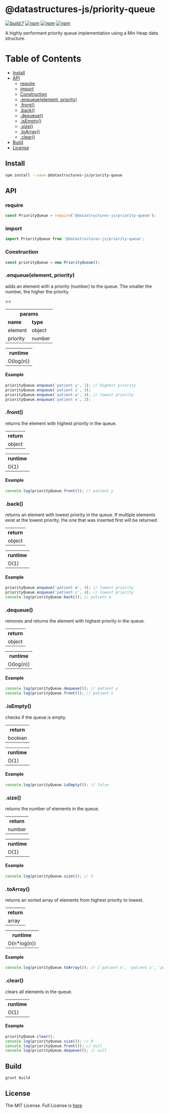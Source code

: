 # @datastructures-js/priority-queue

[![build:?](https://travis-ci.org/datastructures-js/priority-queue.svg?branch=master)](https://travis-ci.org/datastructures-js/priority-queue) 
[![npm](https://img.shields.io/npm/v/@datastructures-js/priority-queue.svg)](https://www.npmjs.com/package/@datastructures-js/priority-queue)
[![npm](https://img.shields.io/npm/dm/@datastructures-js/priority-queue.svg)](https://www.npmjs.com/package/@datastructures-js/priority-queue) [![npm](https://img.shields.io/badge/node-%3E=%206.0-blue.svg)](https://www.npmjs.com/package/@datastructures-js/priority-queue)

A highly performant priority queue implementation using a Min Heap data structure.

# Table of Contents
* [Install](#install)
* [API](#api)
  * [require](#require)
  * [import](#import)
  * [Construction](#construction)
  * [.enqueue(element, priority)](#enqueueelement-priority)
  * [.front()](#front)
  * [.back()](#back)
  * [.dequeue()](#dequeue)
  * [.isEmpty()](#isEmpty)
  * [.size()](#size)
  * [.toArray()](#toarray)
  * [.clear()](#clear)
 * [Build](#build)
 * [License](#license)

## Install

```sh
npm install --save @datastructures-js/priority-queue
```

## API

### require

```js
const PriorityQueue = require('@datastructures-js/priority-queue');
```

### import

```js
import PriorityQueue from '@datastructures-js/priority-queue';
```

### Construction

```js
const priorityQueue = new PriorityQueue();
```

### .enqueue(element, priority)
adds an element with a priority (number) to the queue. The smaller the number, the higher the priority.

<table>
  <tr><th align="center" colspan="3">params</th></tr>
  <tr><td><b>name</b></td><td><b>type</b></td></tr>
  <tr><td>element</td><td>object</td><</tr>
  <tr><td>priority</td><td>number</td><</tr>
</table>

<table>
 <tr>
  <th>runtime</th>
 </tr>
 <tr>
  <td>O(log(n))</td>
 </tr>
</table>

#### Example

```js
priorityQueue.enqueue('patient y', 1); // highest priority
priorityQueue.enqueue('patient z', 3);
priorityQueue.enqueue('patient w', 4); // lowest priority
priorityQueue.enqueue('patient x', 2);
```

### .front()
returns the element with highest priority in the queue.

<table>
 <tr><th>return</th></tr>
 <tr>
  <td>object</td>
 </tr>
</table>

<table>
 <tr>
  <th>runtime</th>
 </tr>
 <tr>
  <td>O(1)</td>
 </tr>
</table>

#### Example

```js
console.log(priorityQueue.front()); // patient y
```

### .back()
returns an element with lowest priority in the queue. If multiple elements exist at the lowest priority, the one that was inserted first will be returned.

<table>
 <tr><th>return</th></tr>
 <tr>
  <td>object</td>
 </tr>
</table>

<table>
 <tr>
  <th>runtime</th>
 </tr>
 <tr>
  <td>O(1)</td>
 </tr>
</table>

#### Example

```js
priorityQueue.enqueue('patient m', 4); // lowest priority
priorityQueue.enqueue('patient c', 4); // lowest priority
console.log(priorityQueue.back()); // patient w
```

### .dequeue()
removes and returns the element with highest priority in the queue.

<table>
 <tr><th>return</th></tr>
 <tr>
  <td>object</td>
 </tr>
</table>

<table>
 <tr>
  <th>runtime</th>
 </tr>
 <tr>
  <td>O(log(n))</td>
 </tr>
</table>

#### Example

```js
console.log(priorityQueue.dequeue()); // patient y
console.log(priorityQueue.front()); // patient x
```

### .isEmpty()
checks if the queue is empty.

<table>
 <tr><th>return</th></tr>
 <tr>
  <td>boolean</td>
 </tr>
</table>

<table>
 <tr>
  <th>runtime</th>
 </tr>
 <tr>
  <td>O(1)</td>
 </tr>
</table>

#### Example

```js
console.log(priorityQueue.isEmpty()); // false
```

### .size()
returns the number of elements in the queue.

<table>
 <tr><th>return</th></tr>
 <tr>
  <td>number</td>
 </tr>
</table>

<table>
 <tr>
  <th>runtime</th>
 </tr>
 <tr>
  <td>O(1)</td>
 </tr>
</table>

#### Example
```js
console.log(priorityQueue.size()); // 5
```

### .toArray()
returns an sorted array of elements from highest priority to lowest.

<table>
 <tr><th>return</th></tr>
 <tr>
  <td>array</td>
 </tr>
</table>

<table>
 <tr>
  <th>runtime</th>
 </tr>
 <tr>
  <td>O(n*log(n))</td>
 </tr>
</table>

#### Example

```js
console.log(priorityQueue.toArray()); // ['patient x', 'patient z', 'patient c', 'patient w', 'patient m']
```

### .clear()
clears all elements in the queue.

<table>
 <tr>
  <th>runtime</th>
 </tr>
 <tr>
  <td>O(1)</td>
 </tr>
</table>

#### Example

```js
priorityQueue.clear();
console.log(priorityQueue.size()); // 0
console.log(priorityQueue.front()); // null
console.log(priorityQueue.dequeue()); // null
```

## Build
```
grunt build
```

## License
The MIT License. Full License is [here](https://github.com/datastructures-js/priority-queue/blob/master/LICENSE)
